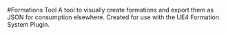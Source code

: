 #Formations Tool
A tool to visually create formations and export them as JSON for consumption elsewhere. Created for use with the UE4 Formation System Plugin.

